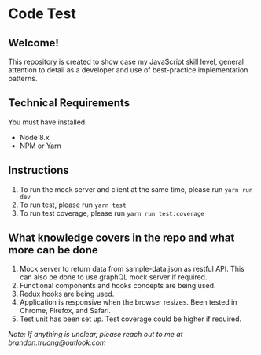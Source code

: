 # Code Test

## Welcome!

This repository is created to show case my JavaScript skill level, general attention to detail as a developer and use of best-practice implementation patterns.

## Technical Requirements

You must have installed:
- Node 8.x
- NPM or Yarn

## Instructions

1. To run the mock server and client at the same time, please run `yarn run dev`
2. To run test, please run `yarn test`
3. To run test coverage, please run `yarn run test:coverage`

## What knowledge covers in the repo and what more can be done

1. Mock server to return data from sample-data.json as restful API. This can also be done to use graphQL mock server if required.
2. Functional components and hooks concepts are being used.
3. Redux hooks are being used.
4. Application is responsive when the browser resizes. Been tested in Chrome, Firefox, and Safari.
5. Test unit has been set up. Test coverage could be higher if required.

_*Note:* If anything is unclear, please reach out to me at brandon.truong@outlook.com_
